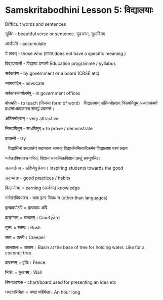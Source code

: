 # Samskritabodhini Lesson 5: विद्यालयाः

Difficult words and sentences

सूक्ति - beautiful verse or sentence. सुवचनम्, सुभाषितम्

आर्जयति - accumulate

ये तावत् - those who (तावत् does not have a specific meaning.)

विद्याप्रणाली - विद्यायाः प्रणाली Education programme / syllabus

सर्वकारेण - by government or a board (CBSE etc)

न्यायवादिन् - advocate

सर्वकारकार्यालयेषु - in government offices

बोधयति - to teach (निजन्त form of word)
 
विद्यालयान् अतिमनोहरान् निरूपयितुम् अध्यापकवर्गः प्रधानाध्यापकाश्च सश्रद्धं प्रयतन्ते।

अतिमनोहरान् - very attractive

निरूपयितुम् - साधयितुम् = to prove / demonstrate

प्रयतन्ते -  try

 
विद्यार्थिनां सत्प्रवर्तनं सदभ्यासः सम्यक् विद्यार्जनमित्यादिकमेव विद्यालायां परमं लक्षय

भाषेतरविषयाश्च गणितं, विज्ञानं सामाजिकविज्ञानं प्राप्तुं सक्नुवन्ति।


सत्प्रवर्तनम् - सद्विष्येषु प्रेरणा। Inspiring students towards the good

सदभ्यासः - good practices / habits

विद्यार्जनम् = earning (अर्जनम्) knowledge 

भाषेतरविषयाश्च - भाषा इतर विषयः च (other than languages)

इत्यादयोऽपि = इत्यादयः अपि

प्राङ्गणम् = चत्वारम्। Courtyard

गुल्मः = स्तम्बः। Bush

लता = वल्ली। Creeper

आलवालः = आवापः। Basin at the base of tree for holding water. Like for a coconut tree.

प्रावरणम् = वृतिः। Fence

भित्तिः = कुड्यम्। Wall

विषयप्रदर्शक - chart/board used for presenting an idea etc

धण्टापरिमिता = धण्टा परिमिता। An hour long
